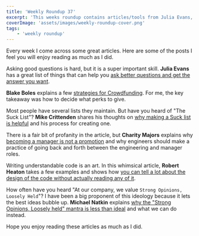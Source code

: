 ```yaml
---
title: 'Weekly Roundup 37'
excerpt: 'This weeks roundup contains articles/tools from Julia Evans, Blake Boles, Mike Crittenden, Charity Majors, Robert Heaton and Michael Natkin'
coverImage: 'assets/images/weekly-roundup-cover.png'
tags:
    - 'weekly roundup'
---
```


Every week I come across some great articles. Here are some of the posts I feel you will enjoy reading as much as I did.

Asking good questions is hard, but it is a super important skill. **Julia Evans** has a great list of things that can help you [ask better questions and get the answer you want](https://jvns.ca/blog/good-questions/).

**Blake Boles** explains a few [strategies for Crowdfunding](https://www.blakeboles.com/2012/05/dreamfunding/). For me, the key takeaway was how to decide what perks to give.

Most people have several lists they maintain. But have you heard of "The Suck List"? **Mike Crittenden** shares his thoughts on [why making a Suck list is helpful](https://critter.blog/2018/06/11/the-power-of-the-suck-list/) and his process for creating one.

There is a fair bit of profanity in the article, but **Charity Majors** explains why [becoming a manager is not a promotion](https://charity.wtf/2017/05/11/the-engineer-manager-pendulum/) and why engineers should make a practice of going back and forth between the engineering and manager roles.

Writing understandable code is an art. In this whimsical article, **Robert Heaton** takes a few examples and shows how [you can tell a lot about the design of the code without actually reading any of it](https://robertheaton.com/2014/06/20/code-review-without-your-eyes/).

How often have you heard "At our company, we value `Strong Opinions, Loosely Held`"? I have been a big proponent of this ideology because it lets the best ideas bubble up. **Michael Natkin** explains [why the "Strong Opinions, Loosely held" mantra is less than ideal](https://blog.glowforge.com/strong-opinions-loosely-held-might-be-the-worst-idea-in-tech/) and what we can do instead.

Hope you enjoy reading these articles as much as I did.
